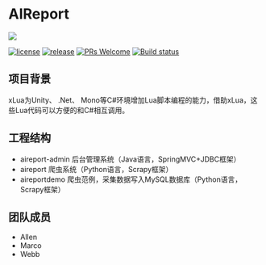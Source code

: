 # AIReport

![](Assets/XLua/Doc/xLua.png)

[![license](http://img.shields.io/badge/license-MIT-blue.svg)](https://github.com/allenleex/AIReport/blob/master/LICENSE.TXT)
[![release](https://img.shields.io/badge/release-v2.1.10-blue.svg)](https://github.com/allenleex/AIReport/releases)
[![PRs Welcome](https://img.shields.io/badge/PRs-welcome-blue.svg)](https://github.com/allenleex/AIReport/pulls)
[![Build status](https://travis-ci.org/Tencent/xLua.svg?branch=master)](https://github.com/allenleex/AIReport)

## 项目背景

xLua为Unity、 .Net、 Mono等C#环境增加Lua脚本编程的能力，借助xLua，这些Lua代码可以方便的和C#相互调用。

## 工程结构

* aireport-admin 后台管理系统（Java语言，SpringMVC+JDBC框架）
* aireport 爬虫系统（Python语言，Scrapy框架）
* aireportdemo 爬虫范例，采集数据写入MySQL数据库（Python语言，Scrapy框架）

## 团队成员

* Allen
* Marco
* Webb
